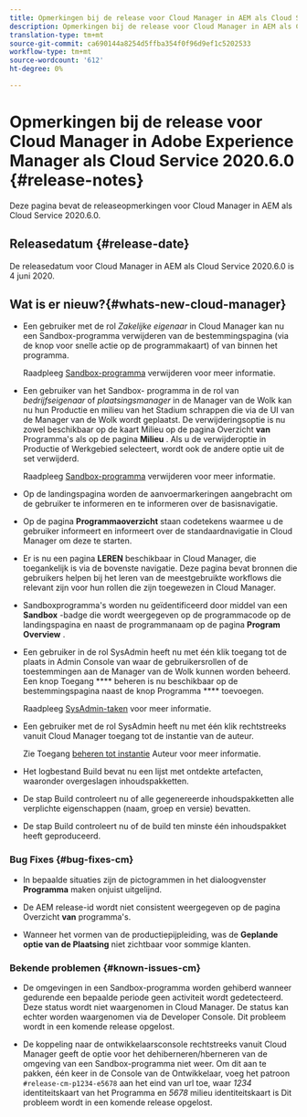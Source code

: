 ```yaml
---
title: Opmerkingen bij de release voor Cloud Manager in AEM als Cloud Service Release 2020.6.0
description: Opmerkingen bij de release voor Cloud Manager in AEM als Cloud Service Release 2020.6.0
translation-type: tm+mt
source-git-commit: ca690144a8254d5ffba354f0f96d9ef1c5202533
workflow-type: tm+mt
source-wordcount: '612'
ht-degree: 0%

---
```



# Opmerkingen bij de release voor Cloud Manager in Adobe Experience Manager als Cloud Service 2020.6.0 {#release-notes}

Deze pagina bevat de releaseopmerkingen voor Cloud Manager in AEM als Cloud Service 2020.6.0.

## Releasedatum {#release-date}

De releasedatum voor Cloud Manager in AEM als Cloud Service 2020.6.0 is 4 juni 2020.

## Wat is er nieuw?{#whats-new-cloud-manager}

* Een gebruiker met de rol *Zakelijke eigenaar* in Cloud Manager kan nu een Sandbox-programma verwijderen van de bestemmingspagina (via de knop voor snelle actie op de programmakaart) of van binnen het programma.

   Raadpleeg [Sandbox-programma](https://docs.adobe.com/content/help/en/experience-manager-cloud-service/onboarding/getting-access/cloud-service-programs/creating-a-program.html) verwijderen voor meer informatie.

* Een gebruiker van het Sandbox- programma in de rol van *bedrijfseigenaar* of *plaatsingsmanager* in de Manager van de Wolk kan nu hun Productie en milieu van het Stadium schrappen die via de UI van de Manager van de Wolk wordt geplaatst. De verwijderingsoptie is nu zowel beschikbaar op de kaart Milieu op de pagina Overzicht **van** Programma&#39;s als op de pagina **Milieu** . Als u de verwijderoptie in Productie of Werkgebied selecteert, wordt ook de andere optie uit de set verwijderd.

   Raadpleeg [Sandbox-programma](https://docs.adobe.com/content/help/en/experience-manager-cloud-service/onboarding/getting-access/cloud-service-programs/creating-a-program.html) verwijderen voor meer informatie.

* Op de landingspagina worden de aanvoermarkeringen aangebracht om de gebruiker te informeren en te informeren over de basisnavigatie.

* Op de pagina **Programmaoverzicht** staan codetekens waarmee u de gebruiker informeert en informeert over de standaardnavigatie in Cloud Manager om deze te starten.

* Er is nu een pagina **LEREN** beschikbaar in Cloud Manager, die toegankelijk is via de bovenste navigatie. Deze pagina bevat bronnen die gebruikers helpen bij het leren van de meestgebruikte workflows die relevant zijn voor hun rollen die zijn toegewezen in Cloud Manager.

* Sandboxprogramma&#39;s worden nu geïdentificeerd door middel van een **Sandbox** -badge die wordt weergegeven op de programmacode op de landingspagina en naast de programmanaam op de pagina **Program Overview** .

* Een gebruiker in de rol SysAdmin heeft nu met één klik toegang tot de plaats in Admin Console van waar de gebruikersrollen of de toestemmingen aan de Manager van de Wolk kunnen worden beheerd. Een knop Toegang **** beheren is nu beschikbaar op de bestemmingspagina naast de knop Programma **** toevoegen.

   Raadpleeg [SysAdmin-taken](https://docs.adobe.com/content/help/en/experience-manager-cloud-service/onboarding/getting-access/navigation.html#sysadmin-tasks) voor meer informatie.

* Een gebruiker met de rol SysAdmin heeft nu met één klik rechtstreeks vanuit Cloud Manager toegang tot de instantie van de auteur.

   Zie Toegang [beheren tot instantie](https://docs.adobe.com/content/help/en/experience-manager-cloud-service/onboarding/getting-access/navigation.html#manage-access-aem) Auteur voor meer informatie.

* Het logbestand Build bevat nu een lijst met ontdekte artefacten, waaronder overgeslagen inhoudspakketten.

* De stap Build controleert nu of alle gegenereerde inhoudspakketten alle verplichte eigenschappen (naam, groep en versie) bevatten.

* De stap Build controleert nu of de build ten minste één inhoudspakket heeft geproduceerd.

### Bug Fixes {#bug-fixes-cm}

* In bepaalde situaties zijn de pictogrammen in het dialoogvenster **Programma** maken onjuist uitgelijnd.

* De AEM release-id wordt niet consistent weergegeven op de pagina Overzicht **van** programma&#39;s.

* Wanneer het vormen van de productiepijpleiding, was de **Geplande optie van de Plaatsing** niet zichtbaar voor sommige klanten.

### Bekende problemen {#known-issues-cm}

* De omgevingen in een Sandbox-programma worden gehiberd wanneer gedurende een bepaalde periode geen activiteit wordt gedetecteerd. Deze status wordt niet waargenomen in Cloud Manager. De status kan echter worden waargenomen via de Developer Console. Dit probleem wordt in een komende release opgelost.

* De koppeling naar de ontwikkelaarsconsole rechtstreeks vanuit Cloud Manager geeft de optie voor het dehiberneren/hberneren van de omgeving van een Sandbox-programma niet weer. Om dit aan te pakken, één keer in de Console van de Ontwikkelaar, voeg het patroon `#release-cm-p1234-e5678` aan het eind van url toe, waar *1234* identiteitskaart van het Programma en *5678* milieu identiteitskaart is Dit probleem wordt in een komende release opgelost.
